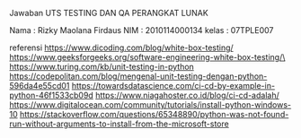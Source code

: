 Jawaban UTS TESTING DAN QA PERANGKAT LUNAK

Nama : Rizky Maolana Firdaus
NIM : 2010114000134
kelas : 07TPLE007

referensi
https://www.dicoding.com/blog/white-box-testing/
https://www.geeksforgeeks.org/software-engineering-white-box-testing/\
https://www.turing.com/kb/unit-testing-in-python
https://codepolitan.com/blog/mengenal-unit-testing-dengan-python-596da4e55cd01
https://towardsdatascience.com/ci-cd-by-example-in-python-46f1533cb09d
https://www.niagahoster.co.id/blog/ci-cd-adalah/
https://www.digitalocean.com/community/tutorials/install-python-windows-10
https://stackoverflow.com/questions/65348890/python-was-not-found-run-without-arguments-to-install-from-the-microsoft-store
